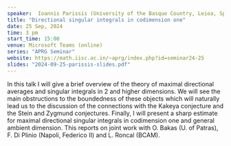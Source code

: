 ```yaml
---
speaker:  Ioannis Parissis (University of the Basque Country, Leioa, Spain)
title: "Directional singular integrals in codimension one"
date: 25 Sep, 2024
time: 3 pm
start_time: 15:00
venue: Microsoft Teams (online)
series: "APRG Seminar"
website: https://math.iisc.ac.in/~aprg/index.php?id=seminar24-25
slides: "2024-09-25-parissis-slides.pdf"
---
```


In this talk I will give a brief overview of the theory of maximal directional averages and singular integrals in 2 and higher dimensions.
We will see the main obstructions to the boundedness of these objects which will naturally lead us to the discussion of the connections
with the Kakeya conjecture and the Stein and Zygmund conjectures. Finally, I will present a sharp estimate for maximal directional singular
integrals in codimension one and general ambient dimension. This reports on joint work with O. Bakas (U. of Patras), F. Di Plinio (Napoli,
Federico II) and L. Roncal (BCAM).
